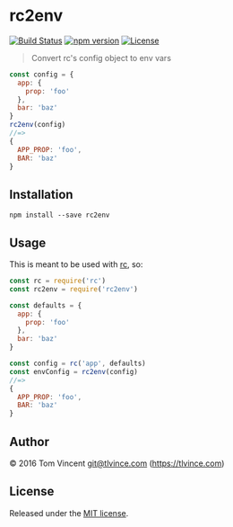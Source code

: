 # rc2env

[![Build Status][travis-image]][travis-url]
[![npm version][npm-image]][npm-url]
[![License][license-image]][license-url]

[travis-url]: https://travis-ci.org/tlvince/rc2env
[travis-image]: https://img.shields.io/travis/tlvince/rc2env.svg
[npm-url]: https://www.npmjs.com/package/rc2env
[npm-image]: https://img.shields.io/npm/v/rc2env.svg
[license-url]: https://opensource.org/licenses/MIT
[license-image]: https://img.shields.io/npm/l/rc2env.svg

> Convert rc's config object to env vars

```js
const config = {
  app: {
    prop: 'foo'
  },
  bar: 'baz'
}
rc2env(config)
//=>
{
  APP_PROP: 'foo',
  BAR: 'baz'
}
```

## Installation

```shell
npm install --save rc2env
```

## Usage

This is meant to be used with [rc][], so:

```js
const rc = require('rc')
const rc2env = require('rc2env')

const defaults = {
  app: {
    prop: 'foo'
  },
  bar: 'baz'
}

const config = rc('app', defaults)
const envConfig = rc2env(config)
//=>
{
  APP_PROP: 'foo',
  BAR: 'baz'
}
```

[rc]: https://github.com/dominictarr/rc

## Author

© 2016 Tom Vincent <git@tlvince.com> (https://tlvince.com)

## License

Released under the [MIT license](http://tlvince.mit-license.org).
